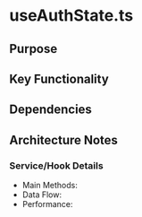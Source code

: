 # useAuthState.ts

## Purpose

## Key Functionality

## Dependencies

## Architecture Notes

### Service/Hook Details
- Main Methods: 
- Data Flow: 
- Performance: 
